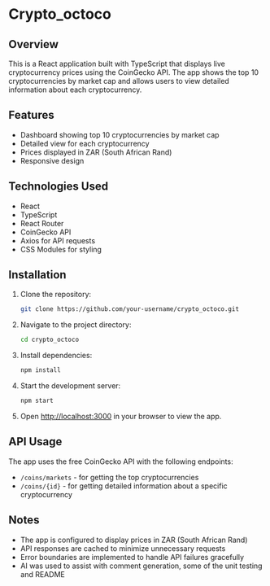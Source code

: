 # Crypto_octoco

## Overview

This is a React application built with TypeScript that displays live cryptocurrency prices using the CoinGecko API. The app shows the top 10 cryptocurrencies by market cap and allows users to view detailed information about each cryptocurrency.

## Features

- Dashboard showing top 10 cryptocurrencies by market cap
- Detailed view for each cryptocurrency
- Prices displayed in ZAR (South African Rand)
- Responsive design

## Technologies Used

- React
- TypeScript
- React Router
- CoinGecko API
- Axios for API requests
- CSS Modules for styling

## Installation

1. Clone the repository:
   ```bash
   git clone https://github.com/your-username/crypto_octoco.git
   ```

2. Navigate to the project directory:
   ```bash
   cd crypto_octoco
   ```

3. Install dependencies:
   ```bash
   npm install
   ```

4. Start the development server:
   ```bash
   npm start
   ```

5. Open [http://localhost:3000](http://localhost:3000) in your browser to view the app.

## API Usage

The app uses the free CoinGecko API with the following endpoints:
- `/coins/markets` - for getting the top cryptocurrencies
- `/coins/{id}` - for getting detailed information about a specific cryptocurrency

## Notes

- The app is configured to display prices in ZAR (South African Rand)
- API responses are cached to minimize unnecessary requests
- Error boundaries are implemented to handle API failures gracefully
- AI was used to assist with comment generation, some of the unit testing and README

